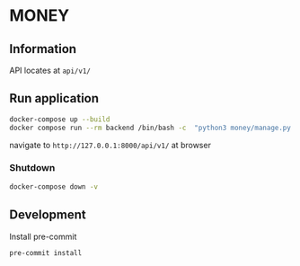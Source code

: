# MONEY

## Information

API locates at `api/v1/`

## Run application

```bash
docker-compose up --build
docker compose run --rm backend /bin/bash -c  "python3 money/manage.py migrate"
```

navigate to `http://127.0.0.1:8000/api/v1/` at browser

### Shutdown

```bash
docker-compose down -v
```

## Development

Install pre-commit

```bash
pre-commit install
```
